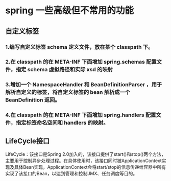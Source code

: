 # spring 一些高级但不常用的功能


## 自定义标签
### 1.编写自定义标签 schema 定义文件，放在某个 classpath 下。
### 2.在 classpath 的在 META-INF 下面增加 spring.schemas 配置文件，指定 schema 虚拟路径和实际 xsd 的映射
### 3.增加一个 NamespaceHandler 和 BeanDefinitionParser ，用于解析自定义的标签，将自定义标签的 bean 解析成一个 BeanDefinition 返回。
### 4.在 classpath 的在 META-INF 下面增加 spring.handlers 配置文件，指定标签命名空间和 handlers 的映射。


## LifeCycle接口
LifeCycle：该接口是Spring 2.0加入的，该接口提供了start()和stop()两个方法，主要用于控制异步处理过程。在具体使用时，该接口同时被ApplicationContext实现及具体Bean实现，ApplicationContext会将start/stop的信息传递给容器中所有实现了该接口的Bean，以达到管理和控制JMX、任务调度等目的。
		  
